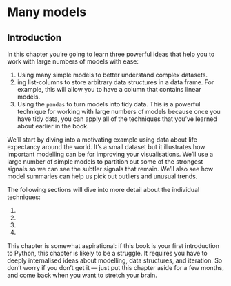 # Many models
## Introduction

In this chapter you’re going to learn three powerful ideas that help you to work with large numbers of models with ease:

1. Using many simple models to better understand complex datasets.
1. ing list-columns to store arbitrary data structures in a data frame. For example, this will allow you to have a column that contains linear models.
1. Using the `pandas` to turn models into tidy data. This is a powerful technique for working with large numbers of models because once you have tidy data, you can apply all of the techniques that you’ve learned about earlier in the book.

We’ll start by diving into a motivating example using data about life expectancy around the world. It’s a small dataset but it illustrates how important modelling can be for improving your visualisations. We’ll use a large number of simple models to partition out some of the strongest signals so we can see the subtler signals that remain. We’ll also see how model summaries can help us pick out outliers and unusual trends.

The following sections will dive into more detail about the individual techniques:

1. 
1. 
1. 
1. 
This chapter is somewhat aspirational: if this book is your first introduction to Python, this chapter is likely to be a struggle. It requires you have to deeply internalised ideas about modelling, data structures, and iteration. So don’t worry if you don’t get it — just put this chapter aside for a few months, and come back when you want to stretch your brain.
